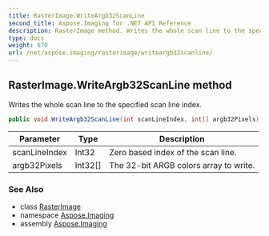 ```yaml
---
title: RasterImage.WriteArgb32ScanLine
second_title: Aspose.Imaging for .NET API Reference
description: RasterImage method. Writes the whole scan line to the specified scan line index
type: docs
weight: 670
url: /net/aspose.imaging/rasterimage/writeargb32scanline/
---
```

## RasterImage.WriteArgb32ScanLine method

Writes the whole scan line to the specified scan line index.

```csharp
public void WriteArgb32ScanLine(int scanLineIndex, int[] argb32Pixels)
```

| Parameter | Type | Description |
| --- | --- | --- |
| scanLineIndex | Int32 | Zero based index of the scan line. |
| argb32Pixels | Int32[] | The 32-bit ARGB colors array to write. |

### See Also

* class [RasterImage](../)
* namespace [Aspose.Imaging](../../rasterimage/)
* assembly [Aspose.Imaging](../../../)


